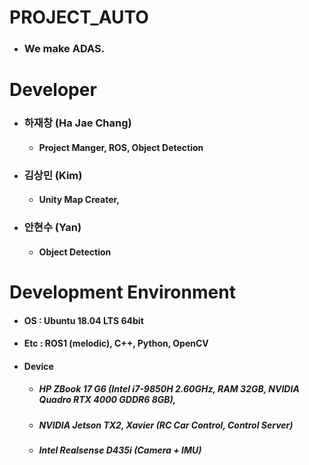 # PROJECT_AUTO
* ### We make ADAS.

# Developer
* ### 하재창 (Ha Jae Chang)
  * #### Project Manger, ROS, Object Detection 
* ### 김상민 (Kim)
  * #### Unity Map Creater, 
* ### 안현수 (Yan)
  * #### Object Detection
  
# Development Environment
* #### OS : Ubuntu 18.04 LTS 64bit
* #### Etc : ROS1 (melodic), C++, Python, OpenCV
* #### Device
  * ##### HP ZBook 17 G6 (Intel i7-9850H 2.60GHz, RAM 32GB, NVIDIA Quadro RTX 4000 GDDR6 8GB),
  * ##### NVIDIA Jetson TX2, Xavier (RC Car Control, Control Server)
  * ##### Intel Realsense D435i (Camera + IMU)
